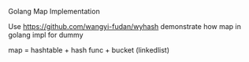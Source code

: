 Golang Map Implementation

Use https://github.com/wangyi-fudan/wyhash demonstrate how map in golang impl for dummy 

map = hashtable + hash func + bucket (linkedlist)
